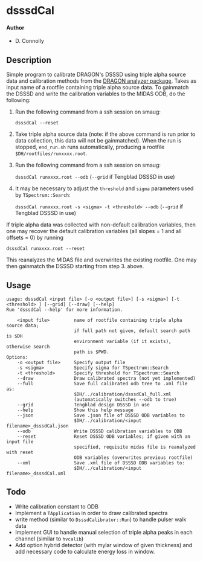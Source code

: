 # __dsssdCal__

#### Author
- D. Connolly

## __Description__

Simple program to calibrate DRAGON's DSSSD using triple alpha source data and calibration methods from the [DRAGON analyzer package](https://github.com/DRAGON-Collaboration/analyzer). Takes as input name of a rootfile containing triple alpha source data. To gainmatch the DSSSD and write the calibration variables to the MIDAS ODB, do the following:

1. Run the following command from a ssh session on smaug:

    `dsssdCal --reset`

2. Take triple alpha source data (note: if the above command is run prior to data collection, this data will not be gainmatched). When the run is stopped, `end_run.sh` runs automatically, producing a rootfile `$DH/rootfiles/runxxxx.root`.

3. Run the following command from a ssh session on smaug:

    `dsssdCal runxxxx.root --odb` (`--grid` if Tengblad DSSSD in use)

4. It may be necessary to adjust the `threshold` and `sigma` parameters used by `TSpectrum::Search`:

    `dsssdCal runxxxx.root -s <sigma> -t <threshold> --odb` (`--grid` if Tengblad DSSSD in use)

If triple alpha data was collected with non-default calibration variables, then one may recover the default calibration variables (all slopes = 1 and all offsets = 0) by running 

   `dsssdCal runxxxx.root --reset`

This reanalyzes the MIDAS file and overwirites the existing rootfile. One may then gainmatch the DSSSD starting from step 3. above.

## __Usage__

```
usage: dsssdCal <input file> [-o <output file>] [-s <sigma>] [-t <threshold> ] [--grid] [--draw] [--help]
Run 'dsssdCal --help' for more information.

	<input file>     	 name of rootfile containing triple alpha source data;
	                 	 if full path not given, default search path is $DH
	                 	 environment variable (if it exists), otherwise search
	                 	 path is $PWD.
Options:
	-o <output file> 	 Specify output file
	-s <sigma>       	 Specify sigma for TSpectrum::Search
	-t <threshold>   	 Specify threshold for TSpectrum::Search
	--draw           	 Draw calibrated spectra (not yet implemented)
	--full           	 Save full calibrated odb tree to .xml file as:
	                 	 $DH/../calibration/dsssdCal_full.xml
	                 	 (automatically switches --odb to true)
	--grid           	 Tengblad design DSSSD in use
	--help           	 Show this help message
	--json           	 Save .json file of DSSSD ODB variables to 
	                 	 $DH/../calibration/<input filename>_dsssdCal.json
	--odb            	 Write DSSSD calibration variables to ODB
	--reset          	 Reset DSSSD ODB variables; if given with an input file
	                 	 specified, requisite midas file is reanalyzed with reset
	                 	 ODB variables (overwrites previous rootfile)
	--xml            	 Save .xml file of DSSSD ODB variables to: 
	                 	 $DH/../calibration/<input filename>_dsssdCal.xml

``` 


## __Todo__

- Write calibration constant to ODB
- Implement a `TApplication` in order to draw calibrated spectra
- write method (similar to `DsssdCalibrator::Run`) to handle pulser walk data
- Implement GUI to handle manual selection of triple alpha peaks in each channel (similar to `hvcalib`)
- Add option hybrid detector (with mylar window of given thickness) and add necessary code to calculate energy loss in window.
